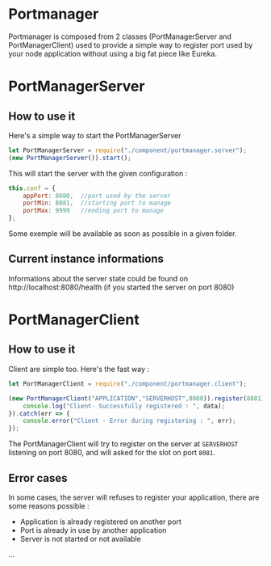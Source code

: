 # Portmanager
Portmanager is composed from 2 classes (PortManagerServer and PortManagerClient) used to provide a simple way to register port used by your node application without using a big fat piece like Eureka.

# PortManagerServer

## How to use it
Here's a simple way to start the PortManagerServer
```javascript
let PortManagerServer = require("./component/portmanager.server");
(new PortManagerServer()).start();
```

This will start the server with the given configuration : 
```javascript
this.conf = {
    appPort: 8080,  //port used by the server
    portMin: 8081,  //starting port to manage
    portMax: 9999   //ending port to manage
};
```
Some exemple will be available as soon as possible in a given folder.

## Current instance informations

Informations about the server state could be found on http://localhost:8080/health (if you started the server on port 8080)


# PortManagerClient

## How to use it
Client are simple too. Here's the fast way : 
```javascript
let PortManagerClient = require("./component/portmanager.client");

(new PortManagerClient("APPLICATION","SERVERHOST",8080)).register(8081).then(data => {
    console.log("Client- Successfully registered : ", data);
}).catch(err => {
    console.error("Client - Error during registering : ", err);
});
```
The PortManagerClient will try to register on the server at ``SERVERHOST`` listening on port 8080, and will asked for the slot on port ``8081``.

## Error cases
In some cases, the server will refuses to register your application, there are some reasons possible : 

- Application is already registered on another port
- Port is already in use by another application
- Server is not started or not available

...
